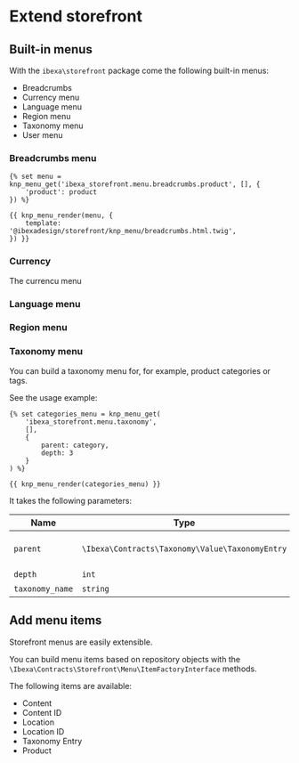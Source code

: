 # Extend storefront

## Built-in menus

With the `ibexa\storefront` package come the following built-in menus:

- Breadcrumbs
- Currency menu
- Language menu
- Region menu
- Taxonomy menu
- User menu

### Breadcrumbs menu

```html+twig
{% set menu = knp_menu_get('ibexa_storefront.menu.breadcrumbs.product', [], {
    'product': product
}) %}

{{ knp_menu_render(menu, {
    template: '@ibexadesign/storefront/knp_menu/breadcrumbs.html.twig',
}) }}
```

### Currency

The currencu menu 

### Language menu

### Region menu

### Taxonomy menu

You can build a taxonomy menu for, for example, product categories or tags.

See the usage example:

```html+twig
{% set categories_menu = knp_menu_get(
    'ibexa_storefront.menu.taxonomy', 
    [], 
    {
        parent: category,
        depth: 3
    }
) %}

{{ knp_menu_render(categories_menu) }}
```

It takes the following parameters:

| Name   | Type     | Default                                 |
|------------|----------|-----------------------------------------------|
| `parent`| `\Ibexa\Contracts\Taxonomy\Value\TaxonomyEntry` | The root entry of the specified taxonomy.                          |
| `depth` | `int` | Default: 1   |
| `taxonomy_name`  | `string`  | product_categories |

## Add menu items

Storefront menus are easily extensible.

You can build menu items based on repository objects with the `\Ibexa\Contracts\Storefront\Menu\ItemFactoryInterface` methods.

The following items are available:

- Content
- Content ID
- Location
- Location ID
- Taxonomy Entry
- Product

